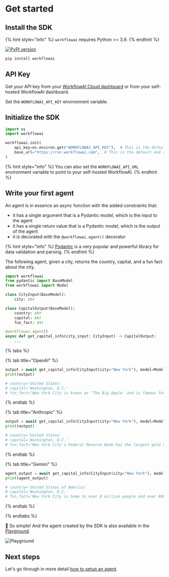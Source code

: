 # Get started

## Install the SDK

{% hint style="info" %}
`workflowai` requires Python >= 3.9.
{% endhint %}

[![PyPI version](https://img.shields.io/pypi/v/workflowai.svg)](https://pypi.org/project/workflowai/)

```sh
pip install workflowai
```

## API Key

Get your API key from your [WorkflowAI Cloud dashboard](https://workflowai.com/organization/settings/api-keys) or from your self-hosted WorkflowAI dashboard.

Set the `WORKFLOWAI_API_KEY` environment variable.

## Initialize the SDK

```python
import os
import workflowai

workflowai.init(
    api_key=os.environ.get("WORKFLOWAI_API_KEY"),  # This is the default and can be omitted
    base_url="https://run.workflowai.com",  # This is the default and can be omitted
)
```

{% hint style="info" %}
You can also set the `WORKFLOWAI_API_URL` environment variable to point to your self-hosted WorkflowAI.
{% endhint %}

## Write your first agent

An agent is in essence an async function with the added constraints that:

- it has a single argument that is a Pydantic model, which is the input to the agent
- it has a single return value that is a Pydantic model, which is the output of the agent
- it is decorated with the `@workflowai.agent()` decorator

{% hint style="info" %}
[Pydantic](https://docs.pydantic.dev/latest/) is a very popular and powerful library for data validation and parsing.
{% endhint %}

The following agent, given a city, returns the country, capital, and a fun fact about the city.

```python
import workflowai
from pydantic import BaseModel
from workflowai import Model

class CityInput(BaseModel):
    city: str

class CapitalOutput(BaseModel):
    country: str
    capital: str 
    fun_fact: str

@workflowai.agent()
async def get_capital_info(city_input: CityInput) -> CapitalOutput:
    ...
```
{% tabs %}

{% tab title="OpenAI" %}
```python
output = await get_capital_info(CityInput(city="New York"), model=Model.GPT_4O_LATEST)
print(output)

# country='United States'
# capital='Washington, D.C.'
# fun_fact="New York City is known as 'The Big Apple' and is famous for its cultural diversity and iconic landmarks like the Statue of Liberty and Times Square."
```
{% endtab %}

{% tab title="Anthropic" %}
```python
output = await get_capital_info(CityInput(city="New York"), model=Model.CLAUDE_3_5_SONNET_LATEST)
print(output)

# country='United States'
# capital='Washington, D.C.'
# fun_fact="New York City's Federal Reserve Bank has the largest gold storage in the world, containing approximately 7,000 tons of gold bullion stored 80 feet below street level."
```
{% endtab %}

{% tab title="Gemini" %}
```python
agent_output = await get_capital_info(CityInput(city="New York"), model=Model.GEMINI_2_0_FLASH_LATEST)
print(agent_output)

# country='United States of America'
# capital='Washington, D.C.'
# fun_fact='New York City is home to over 8 million people and over 800 languages are spoken in New York City, making it the most linguistically diverse city in the world.'
```
{% endtab %}

{% endtabs %}

🌅 So simple! And the agent created by the SDK is also available in the <a href="https://workflowai.com/docs/agents/get-capital-info" target="_blank">Playground</a>.

![Playground](/docs/assets/images/playground/docs-capital-info.png)

## Next steps

Let's go through in more detail [how to setup an agent](./agent.md).